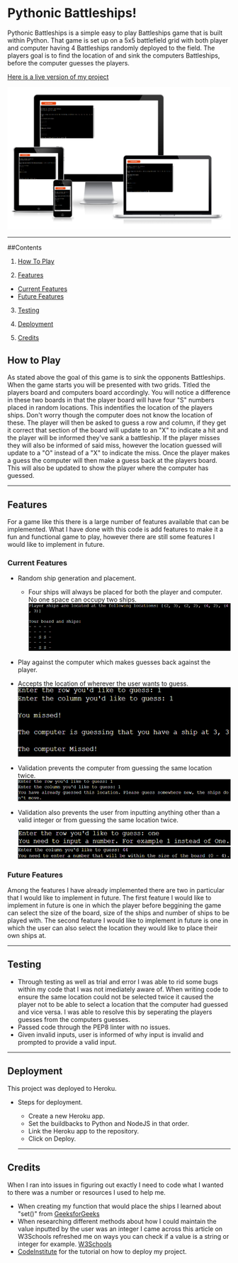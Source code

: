 # Pythonic Battleships!

Pythonic Battleships is a simple easy to play Battleships game that is built within Python.
That game is set up on a 5x5 battlefield grid with both player and computer having 4 Battleships randomly deployed to the field.
The players goal is to find the location of and sink the computers Battleships, before the computer guesses the players.

[Here is a live version of my project](https://pythonic-battleships.herokuapp.com/)

![programview](./assets/images/pythonicbattleships.png)

----
##Contents
1. [How To Play](#How-To-Play "Goto Howto")

2. [Features](#Features "Goto Features")
  * [Current Features](#Current-Features "Goto Current Features")
  * [Future Features](#Future-Features "Goto Future Features")

3. [Testing](#Testing "Goto Testing")

4. [Deployment](#Deployment "Goto Deployment")

5. [Credits](#Credits "Goto Credits")

## How to Play

As stated above the goal of this game is to sink the opponents Battleships. When the game starts you will be presented with two
grids. Titled the players board and computers board accordingly. You will notice a difference in these two boards in that
the player board will have four "S" numbers placed in random locations. This indentifies the location of the players ships.
Don't worry though the computer does not know the location of these. The player will then be asked to guess a row and column, if
they get it correct that section of the board will update to an "X" to indicate a hit and the player will be informed they've
sank a battleship. If the player misses they will also be informed of said miss, however the location guessed will update to a
"O" instead of a "X" to indicate the miss. Once the player makes a guess the computer will then make a guess back at the players
board. This will also be updated to show the player where the computer has guessed.

-----

## Features

For a game like this there is a large number of features available that can be implemented. What I have done with this code is add features to make it a fun and functional game to play, however there are still some features I would like to implement in future.

### Current Features

- Random ship generation and placement.
  - Four ships will always be placed for both the player and computer. No one space can occupy two ships.
  ![playershiplocation](/assets/images/player-ship-location.PNG)

- Play against the computer which makes guesses back against the player.

- Accepts the location of wherever the user wants to guess.
  ![guesses](/assets/images/guesses.PNG)

- Validation prevents the computer from guessing the same location twice.
  ![sameguess](/assets/images/sameguess.PNG)

- Validation also prevents the user from inputting anything other than a valid integer or from guessing the same location twice.

  ![invalidguessone](/assets/images/invalidone.PNG)
  ![invalidguesssize](/assets/images/invalidguesssize.PNG)


### Future Features

Among the features I have already implemented there are two in particular that I would like to implement in future. The first feature I would like to implement in future is one in which the player before beggining the game can select the size of the board, size of the ships and number of ships to be played with. The second feature I would like to implement in future is one in which the user can also select the location they would like to place their own ships at.

----

## Testing

- Through testing as well as trial and error I was able to rid some bugs within my code that I was not imediately aware of.
When writing code to ensure the same location could not be selected twice it caused the player not to be able to select a 
location that the computer had guessed and vice versa. I was able to resolve this by seperating the players guesses from 
the computers guesses.
- Passed code through the PEP8 linter with no issues.
- Given invalid inputs, user is informed of why input is invalid and prompted to provide a valid input.

----

## Deployment

This project was deployed to Heroku.
- Steps for deployment.
  - Create a new Heroku app.
  - Set the buildbacks to Python and NodeJS in that order.
  - Link the Heroku app to the repository.
  - Click on Deploy.

  ----

## Credits

When I ran into issues in figuring out exactly I need to code what I wanted to there was a number or resources I used to help me.
- When creating my function that would place the ships I learned about "set()" from [GeeksforGeeks](https://www.geeksforgeeks.org/python-set-method/)
- When researching different methods about how I could maintain the value inputted by the user was an integer I came across this article on W3Schools refreshed me on ways you can check if a value is a string or integer for example. [W3Schools](https://www.w3schools.com/python/ref_string_isdigit.asp)
- [CodeInstitute](https://codeinstitute.net/ie/) for the tutorial on how to deploy my project.